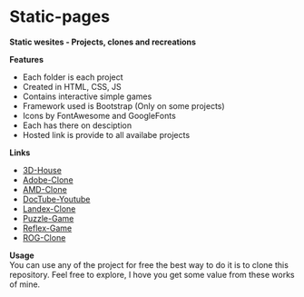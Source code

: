 # Static-pages

**Static wesites - Projects, clones and recreations**

**Features**

- Each folder is each project
- Created in HTML, CSS, JS
- Contains interactive simple games
- Framework used is Bootstrap (Only on some projects)
- Icons by FontAwesome and GoogleFonts
- Each has there on desciption
- Hosted link is provide to all availabe projects

**Links**
- [3D-House](https://remindev.github.io/Static-Projects/3D-House)
- [Adobe-Clone](https://remindev.github.io/Static-Projects/Adobe-Clone/)
- [AMD-Clone](https://remindev.github.io/Static-Projects/AMD-Clone/)
- [DocTube-Youtube](https://remindev.github.io/Static-Projects/DocTube-Youtube/)
- [Landex-Clone](https://remindev.github.io/Static-Projects/Landex-Clone/)
- [Puzzle-Game](https://remindev.github.io/Static-Projects/Puzzle-Game)
- [Reflex-Game](https://remindev.github.io/Static-Projects/Reflex-Game)
- [ROG-Clone](https://remindev.github.io/Static-Projects/ROG-Clone/)

**Usage**   
You can use any of the project for free the best way to do it is to clone this repository.
Feel free to explore, I hove you get some value from these works of mine.
